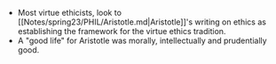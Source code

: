 - Most virtue ethicists, look to [[Notes/spring23/PHIL/Aristotle.md|Aristotle]]'s writing on ethics as establishing the framework for the virtue ethics tradition.
- A "good life" for Aristotle was morally, intellectually and prudentially good.